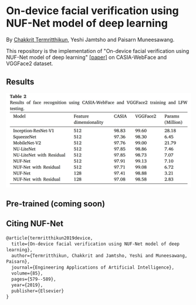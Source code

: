 # On-device facial verification using NUF-Net model of deep learning
By [Chakkrit Termritthikun](https://github.com/chakkritte), Yeshi Jamtsho and Paisarn Muneesawang.

This repository is the implementation of "On-device facial verification using NUF-Net model of deep learning" [[paper]](https://www.sciencedirect.com/science/article/abs/pii/S0952197619301824)  on CASIA-WebFace and VGGFace2 dataset.

## Results

![](images/table2.jpg)

## Pre-trained (coming soon)

## Citing NUF-Net

    @article{termritthikun2019device,
      title={On-device facial verification using NUF-Net model of deep learning},
      author={Termritthikun, Chakkrit and Jamtsho, Yeshi and Muneesawang, Paisarn},
      journal={Engineering Applications of Artificial Intelligence},
      volume={85},
      pages={579--589},
      year={2019},
      publisher={Elsevier}
    }
